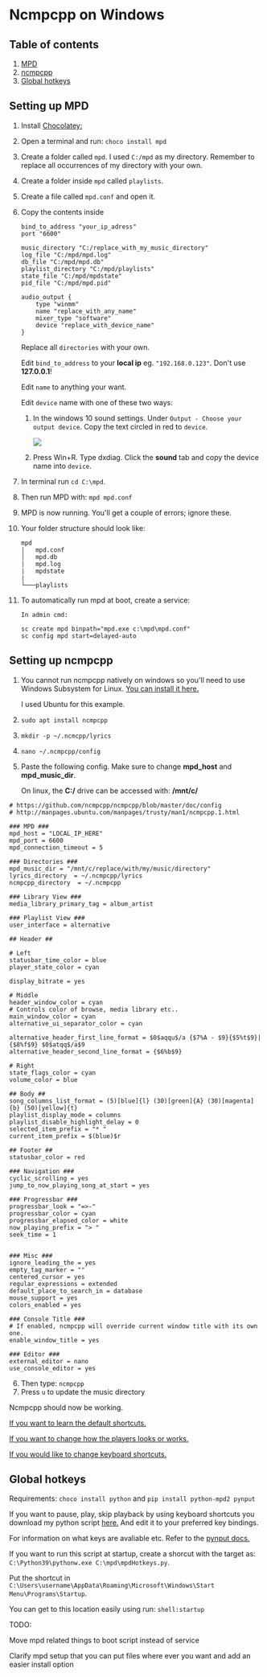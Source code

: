 # Ncmpcpp on Windows

## Table of contents
1. [MPD](#mpd)
2. [ncmpcpp](#ncmpcpp)
3. [Global hotkeys](#hotkeys)
## Setting up MPD <a name="mpd"></a>
1. Install [Chocolatey:](https://chocolatey.org/install)
2. Open a terminal and run: `choco install mpd`
3. Create a folder called `mpd`. I used `C:/mpd` as my directory. Remember to replace all occurrences of my directory with your own.
4. Create a folder inside `mpd` called `playlists`.
5. Create a file called `mpd.conf` and open it.
6. Copy the contents inside
    ```
    bind_to_address "your_ip_adress"
    port "6600"

    music_directory "C:/replace_with_my_music_directory"
    log_file "C:/mpd/mpd.log"
    db_file "C:/mpd/mpd.db"
    playlist_directory "C:/mpd/playlists"
    state_file "C:/mpd/mpdstate"
    pid_file "C:/mpd/mpd.pid"

    audio_output {
        type "winmm"
        name "replace_with_any_name"
        mixer_type "software"
        device "replace_with_device_name"
    }
    ```
    Replace all `directories` with your own.

    Edit `bind_to_address` to your **local ip** eg. `"192.168.0.123"`. Don't use **127.0.0.1**!

    Edit `name` to anything your want.

    Edit `device` name with one of these two ways:

    1. In the windows 10 sound settings. Under `Output - Choose your output device`. Copy the text circled in red to `device`.
   
        ![](https://github.com/zX3no/ncmpcppOnWindows/blob/main/Images/device.png?raw=true)

    2. Press Win+R. Type dxdiag. Click the **sound** tab and copy the device name into `device`.
7. In terminal run `cd C:\mpd`.
8. Then run MPD with: `mpd mpd.conf`
9. MPD is now running. You'll get a couple of errors; ignore these.
10. Your folder structure should look like:
    ```
    mpd
    |   mpd.conf
    │   mpd.db
    |   mpd.log
    |   mpdstate
    |
    └───playlists
    ```
11. To automatically run mpd at boot, create a service:
    
    `In admin cmd:`
    ``` 
    sc create mpd binpath="mpd.exe c:\mpd\mpd.conf" 
    sc config mpd start=delayed-auto
    ```

## Setting up ncmpcpp <a name="ncmpcpp"></a>

1. You cannot run ncmpcpp natively on windows so you'll need to use Windows Subsystem for Linux. [You can install it here.](https://docs.microsoft.com/en-us/windows/wsl/install-win10)

    I used Ubuntu for this example. 
2. `sudo apt install ncmpcpp`
3. `mkdir -p ~/.ncmcpp/lyrics`
4. `nano ~/.ncmpcpp/config`
5. Paste the following config. Make sure to change **mpd_host** and **mpd_music_dir**.

    On linux, the **C:/** drive can be accessed with: **/mnt/c/**
   
 ```
# https://github.com/ncmpcpp/ncmpcpp/blob/master/doc/config
# http://manpages.ubuntu.com/manpages/trusty/man1/ncmpcpp.1.html

### MPD ###
mpd_host = "LOCAL_IP_HERE"
mpd_port = 6600 
mpd_connection_timeout = 5

### Directories ###
mpd_music_dir = "/mnt/c/replace/with/my/music/directory"  
lyrics_directory  = ~/.ncmpcpp/lyrics
ncmpcpp_directory  = ~/.ncmpcpp

### Library View ###
media_library_primary_tag = album_artist

### Playlist View ###
user_interface = alternative

## Header ##

# Left
statusbar_time_color = blue   
player_state_color = cyan 

display_bitrate = yes

# Middle
header_window_color = cyan
# Controls color of browse, media library etc..
main_window_color = cyan
alternative_ui_separator_color = cyan

alternative_header_first_line_format = $0$aqqu$/a {$7%A - $9}{$5%t$9}|{$8%f$9} $0$atqq$/a$9
alternative_header_second_line_format = {$6%b$9}

# Right
state_flags_color = cyan
volume_color = blue 

## Body ##
song_columns_list_format = (5)[blue]{l} (30)[green]{A} (30)[magenta]{b} (50)[yellow]{t}
playlist_display_mode = columns
playlist_disable_highlight_delay = 0 
selected_item_prefix = "* "
current_item_prefix = $(blue)$r

## Footer ##
statusbar_color = red

### Navigation ###
cyclic_scrolling = yes
jump_to_now_playing_song_at_start = yes

### Progressbar ###
progressbar_look = "=>-"
progressbar_color = cyan
progressbar_elapsed_color = white
now_playing_prefix = "> "
seek_time = 1


### Misc ###
ignore_leading_the = yes
empty_tag_marker = ""
centered_cursor = yes
regular_expressions = extended
default_place_to_search_in = database
mouse_support = yes
colors_enabled = yes

### Console Title ###
# If enabled, ncmpcpp will override current window title with its own one.
enable_window_title = yes

### Editor ###
external_editor = nano
use_console_editor = yes
```
6. Then type: `ncmpcpp`
7. Press `u` to update the music directory

Ncmpcpp should now be working. 

[If you want to learn the default shortcuts.](https://pkgbuild.com/~jelle/ncmpcpp/)

[If you want to change how the players looks or works.](https://github.com/ncmpcpp/ncmpcpp/blob/master/doc/config)

[If you would like to change keyboard shortcuts.](https://github.com/ncmpcpp/ncmpcpp/blob/master/doc/bindings)

## Global hotkeys <a name="hotkeys"></a>
Requirements: `choco install python` and `pip install python-mpd2 pynput`

If you want to pause, play, skip playback by using keyboard shortcuts you download my python script [here.](https://github.com/zX3no/ncmpcppOnWindows/blob/main/mpdHotkeys.py) And edit it to your preferred key bindings.

For information on what keys are avaliable etc. Refer to the [pynput docs.](https://pynput.readthedocs.io/en/latest/keyboard.html#global-hotkeys)

If you want to run this script at startup, create a shorcut with the target as: `C:\Python39\pythonw.exe C:\mpd\mpdHotkeys.py`. 

Put the shortcut in `C:\Users\username\AppData\Roaming\Microsoft\Windows\Start Menu\Programs\Startup`.

You can get to this location easily using run: `shell:startup`

TODO:

Move mpd related things to boot script instead of service

Clarify mpd setup that you can put files where ever you want and add an easier install option